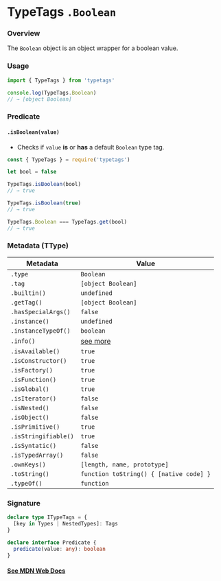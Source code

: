 # TypeTags `.Boolean`

### Overview

The `Boolean` object is an object wrapper for a boolean value.

### Usage

```js
import { TypeTags } from 'typetags'

console.log(TypeTags.Boolean)
// → [object Boolean]
```

### Predicate

#### `.isBoolean(value)`

- Checks if `value` **is** or **has** a default `Boolean` type tag.

```js
const { TypeTags } = require('typetags')

let bool = false

TypeTags.isBoolean(bool)
// → true

TypeTags.isBoolean(true)
// → true

TypeTags.Boolean === TypeTags.get(bool)
// → true
```

### Metadata (TType)

| Metadata             | Value                                   |
| -------------------- | --------------------------------------- |
| `.type`              | `Boolean`                               |
| `.tag`               | `[object Boolean]`                      |
| `.builtin()`         | `undefined`                             |
| `.getTag()`          | `[object Boolean]`                      |
| `.hasSpecialArgs()`  | `false`                                 |
| `.instance()`        | `undefined`                             |
| `.instanceTypeOf()`  | `boolean`                               |
| `.info()`            | [see more]()                            |
| `.isAvailable()`     | `true`                                  |
| `.isConstructor()`   | `true`                                  |
| `.isFactory()`       | `true`                                  |
| `.isFunction()`      | `true`                                  |
| `.isGlobal()`        | `true`                                  |
| `.isIterator()`      | `false`                                 |
| `.isNested()`        | `false`                                 |
| `.isObject()`        | `false`                                 |
| `.isPrimitive()`     | `true`                                  |
| `.isStringifiable()` | `true`                                  |
| `.isSyntatic()`      | `false`                                 |
| `.isTypedArray()`    | `false`                                 |
| `.ownKeys()`         | `[length, name, prototype]`             |
| `.toString()`        | `function toString() { [native code] }` |
| `.typeOf()`          | `function`                              |

### Signature

```ts
declare type ITypeTags = {
  [key in Types | NestedTypes]: Tags
}

declare interface Predicate {
  predicate(value: any): boolean
}
```

#### [See MDN Web Docs](https://developer.mozilla.org/en-US/docs/Web/JavaScript/Reference/Global_Objects/Boolean)
